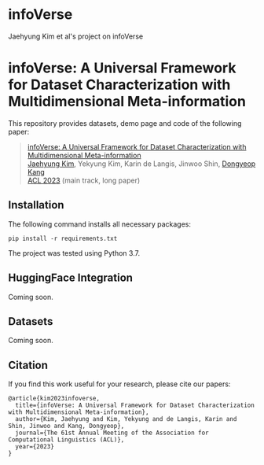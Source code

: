 # infoVerse
Jaehyung Kim et al's project on infoVerse

# infoVerse: A Universal Framework for Dataset Characterization with Multidimensional Meta-information
This repository provides datasets, demo page and code of the following paper:

> [infoVerse: A Universal Framework for Dataset Characterization with Multidimensional Meta-information]() <br>
> [Jaehyung Kim](https://sites.google.com/view/jaehyungkim), Yekyung Kim, Karin de Langis, Jinwoo Shin, [Dongyeop Kang](https://dykang.github.io/) <br>
> [ACL 2023]([https://aaai.org/Conferences/AAAI-23/](https://2023.aclweb.org/)) (main track, long paper) <br>

## Installation
The following command installs all necessary packages:
```
pip install -r requirements.txt
```
The project was tested using Python 3.7.


## HuggingFace Integration
Coming soon.

## Datasets
Coming soon.

## Citation
If you find this work useful for your research, please cite our papers:

```
@article{kim2023infoverse,
  title={infoVerse: A Universal Framework for Dataset Characterization with Multidimensional Meta-information},
  author={Kim, Jaehyung and Kim, Yekyung and de Langis, Karin and Shin, Jinwoo and Kang, Dongyeop},
  journal={The 61st Annual Meeting of the Association for Computational Linguistics (ACL)},
  year={2023}
}
```
